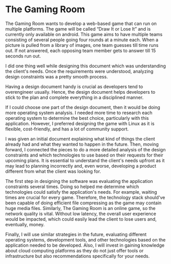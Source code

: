 # The Gaming Room

   
   The Gaming Room wants to develop a web-based game that can run on multiple platforms. The game will be called “Draw It or Lose It” and is currently only available on android. This game aims to have multiple teams consisting of several people going four rounds at a minute each. When a picture is pulled from a library of images, one team guesses till time runs out. If not answered, each opposing team member gets to answer till 15 seconds run out.
   
  I did one thing well while designing this document which was understanding the client's needs. Once the requirements were understood, analyzing design constraints was a pretty smooth process.
   
  Having a design document handy is crucial as developers tend to overengineer usually. Hence, the design document helps developers to stick to the plan and complete everything in a disciplined manner.
  
  If I could choose one part of the design document, then it would be doing more operating system analysis. I needed more time to research each operating system to determine the best choice, particularly with this application. However, I preferred designing the game with Linux as it is flexible, cost-friendly, and has a lot of community support.
  
  I was given an initial document explaining what kind of things the client already had and what they wanted to happen in the future. Then, moving forward, I connected the pieces to do a more detailed analysis of the design constraints and which technologies to use based on their requests for their upcoming plans. It is essential to understand the client's needs upfront as it may lead to planning incorrectly and, even worse, developing a product different from what the client was looking for.
  
  The first step in designing the software was evaluating the application constraints several times. Doing so helped me determine which technologies could satisfy the application's needs. For example, waiting times are crucial for every game. Therefore, the technology stack should've been capable of doing efficient file compressing as the game may contain huge media files. Similarly, The Gaming Room is an online game, so the network quality is vital. Without low latency, the overall user experience would be impacted, which could easily lead the client to lose users and, eventually, money. 
  
  Finally, I will use similar strategies in the future, evaluating different operating systems, development tools, and other technologies based on the application needed to be developed. Also, I will invest in gaining knowledge about cloud computing platforms as they do not just offer tools or infrastructure but also recommendations specifically for your needs.
